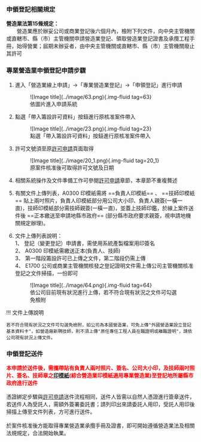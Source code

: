   <meta name="robots" content="noindex" />

### 申領登記相關規定
<span style="font-weight:bold;">營造業法第15條規定：</span><br>
&emsp;&emsp;營造業應於辦妥公司或商業登記後六個月內，檢附下列文件，向中央主管機關或直轄市、縣（市）主管機關申請營造業登記、領取營造業登記證書及承攬工程手冊，始得營業；屆期未辦妥者，由中央主管機關或直轄市、縣（市）主管機關廢止其許可

### 專業營造業申領登記申請步驟

1. 進入「營造業線上申請」→「專業營造業登記」→「申領登記」進行申請
    <figure markdown="span">
    ![Image title](../image/63.png){.img-fluid tag=63}
    <figcaption>依圖片進入申請系統</figcaption>
    </figure>

2. 點選「帶入籌設許可資料」按鈕進行原核准案件帶入
    <figure markdown="span">
    ![Image title](../image/23.png){.img-fluid tag=23}
    <figcaption>點選「帶入籌設許可資料」按鈕進行原核准案件帶入</figcaption>
    </figure>

3. 許可文號須至原[許可申請](Contractors_Registration.md)頁面取得
    <figure markdown="span">
    ![Image title](../image/20_1.png){.img-fluid tag=20_1}
    <figcaption>原案件核准後可取得許可文號及日期</figcaption>
    </figure>

4. 相關系統操作及文件準備工作可參閱[許可申請](Contractors_Registration.md)章節，本章節不重複贅述
5. 有關文件上傳列表，A0300 印模紙需將 ==負責人印模紙== 、 ==技師印模紙== 貼上兩吋照片，負責人印模紙部分用公司大小印、負責人親簽(一橫一直)，技師印模紙部分需技師親簽(一橫一直)，並蓋上技師印鑑，於線上案件送件後 ==正本繳送至申請地縣市政府== (部分縣市政府要求親簽，視申請地機關規定辦理)。
6. 文件上傳列表說明：<br>
1、	登記（變更登記）申請書，需使用系統產製檔案用印簽名<br>
2、 A0300 印模紙需繳送正本(負責人、技師)<br>
3、 第一階段籌設許可已上傳之文件，第二階段仍需上傳<br>
4、 E1700 公司或商業主管機關核發之登記證明文件需上傳公司主管機關核准登記之文件掃描，一份即可
    <figure markdown="span">
    ![Image title](../image/64.png){.img-fluid tag=64}
    <figcaption>依公司目前現有狀況進行上傳，若不符合現有狀況之文件可勾選免檢附</figcaption>
    </figure>

!!! 文件上傳說明

    若不符合現有狀況之文件可勾選免檢附，如公司為本國營造業，可免上傳"外國營造業設立登記基本資料卡"，如營造廠新聘技師，則不須上傳"原任專任工程人員在職證明或離職證明"，請依公司現有狀況上傳文件。

### 申領登記送件
<span style="color:red; font-weight:bold;">本申請於送件後，需攜帶貼有負責人兩吋照片、簽名、公司大小印，及技師兩吋照片、簽名、技師章之[印模紙](https://www.treca.org.tw/treca-journal/2015-07-31-07-57-30.html)(綜合營造業印模紙適用專業營造業)至登記地所屬縣市政府進行送件</span><br><br>
憑證綁定步驟與[許可申請](Contractors_Registration.md)送件流程相同，送件人皆需以自然人憑證進行簽章送件，若送件人為受託人，需額外簽署委託書；請列印出來請委託人用印，受託人用印後掃描上傳至文件列表，方可進行送件。<br>
<br>
於案件核准後方能取得專業營造業承攬手冊及證書，即可開始遵循營造業法及相關法規規定，合法開始執業。    